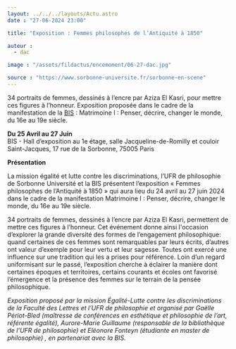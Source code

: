 ```yaml
---
layout: ../../../layouts/Actu.astro
date : "27-06-2024 23:00"

title: "Exposition : Femmes philosophes de l’Antiquité à 1850"

auteur :
  - dac

image : "/assets/fildactus/encemoment/06-27-dac.jpg"

source : "https://www.sorbonne-universite.fr/sorbonne-en-scene"
---
```


34 portraits de femmes, dessinés à l’encre par Aziza El Kasri, pour mettre ces figures à l’honneur. Exposition proposée dans le cadre de la manifestation de la [BIS](https://www.bis-sorbonne.fr/biu/) : Matrimoine I : Penser, décrire, changer le monde, du 16e au 19e siècle.

__Du 25 Avril au 27 Juin__  
BIS - Hall d’exposition au 1e étage, salle Jacqueline-de-Romilly et couloir Saint-Jacques, 17 rue de la Sorbonne, 75005 Paris

__Présentation__

La mission égalité et lutte contre les discriminations, l’UFR de philosophie de Sorbonne Université et la BIS présentent l’exposition « Femmes philosophes de l’Antiquité à 1850 » qui aura lieu du 24 avril au 27 juin 2024 dans le cadre de la manifestation Matrimoine I : Penser, décrire, changer le monde, du 16e au 19e siècle. 

34 portraits de femmes, dessinés à l’encre par Aziza El Kasri, permettent de mettre ces figures à l’honneur. Cet événement donne ainsi l'occasion d’explorer la grande diversité des formes de l’engagement philosophique: quand certaines de ces femmes sont remarquables par leurs écrits, d’autres ont valeur d’exemple pour leur vertu et leur sagesse. Toutes ont exercé une influence sur une tradition qui les a prises pour référence. Loin d’un regard uniformisant sur le passé, l’exposition cherche à éclairer la manière dont certaines époques et territoires, certains courants et écoles ont favorisé l’émergence et la présence des femmes sur le terrain de la pensée philosophique. 

_Exposition proposé par la mission Égalité-Lutte contre les discriminations de la Faculté des Lettres et l’UFR de philosophie et organisé par Gaëlle Périot-Bled (maîtresse de conférences en esthétique et philosophie de l’art, référente égalité), Aurore-Marie Guillaume (responsable de la bibliothèque de l’UFR de philosophie) et Eléonore Fonteyn (étudiante en master de philosophie) , en partenariat avec la BIS._